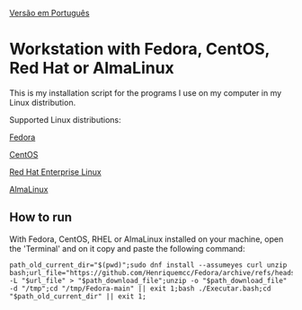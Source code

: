 [Versão em Português](README.md)

# Workstation with Fedora, CentOS, Red Hat or AlmaLinux

This is my installation script for the programs I use on my computer in my Linux distribution.

Supported Linux distributions:

[Fedora](https://fedoraproject.org/)

[CentOS](https://www.centos.org/)

[Red Hat Enterprise Linux](https://www.redhat.com/en/technologies/linux-platforms/enterprise-linux)

[AlmaLinux](https://almalinux.org/)

## How to run

With Fedora, CentOS, RHEL or AlmaLinux installed on your machine, open the 'Terminal' and on it copy and paste the following command:

```
path_old_current_dir="$(pwd)";sudo dnf install --assumeyes curl unzip bash;url_file="https://github.com/Henriquemcc/Fedora/archive/refs/heads/main.zip";path_download_file="/tmp/Fedora_main.zip";curl -L "$url_file" > "$path_download_file";unzip -o "$path_download_file" -d "/tmp";cd "/tmp/Fedora-main" || exit 1;bash ./Executar.bash;cd "$path_old_current_dir" || exit 1;
```
